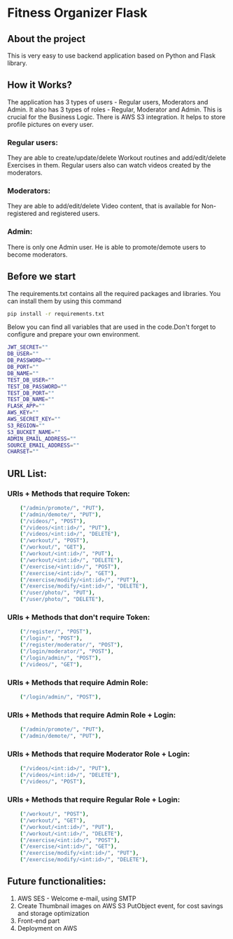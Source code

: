# Fitness Organizer Flask

## About the project

This is very easy to use backend application based
on Python and Flask library.

## How it Works?

The application has 3 types of users - Regular users, Moderators and Admin.
It also has 3 types of roles - Regular, Moderator and Admin. This is crucial for the Business Logic.
There is AWS S3 integration. It helps to store profile pictures on every user.

### Regular users:

They are able to create/update/delete Workout routines and add/edit/delete Exercises in them.
Regular users also can watch videos created by the moderators.

### Moderators:
They are able to add/edit/delete Video content, that is available for Non-registered and registered users.

### Admin:
There is only one Admin user. He is able to promote/demote users to become moderators.

## Before we start
The requirements.txt contains all the required packages and libraries.
You can install them by using this command
```bash
pip install -r requirements.txt
```
Below you can find all variables that are used in the code.Don't forget to configure and prepare your own environment.
```bash
JWT_SECRET=""
DB_USER=""
DB_PASSWORD=""
DB_PORT=""
DB_NAME=""
TEST_DB_USER=""
TEST_DB_PASSWORD=""
TEST_DB_PORT=""
TEST_DB_NAME=""
FLASK_APP=""
AWS_KEY=""
AWS_SECRET_KEY=""
S3_REGION=""
S3_BUCKET_NAME=""
ADMIN_EMAIL_ADDRESS=""
SOURCE_EMAIL_ADDRESS=""
CHARSET=""
```

## URL List:
### URls + Methods that require Token:
```bash
    ("/admin/promote/", "PUT"),  
    ("/admin/demote/", "PUT"),
    ("/videos/", "POST"),
    ("/videos/<int:id>/", "PUT"),
    ("/videos/<int:id>/", "DELETE"),
    ("/workout/", "POST"),
    ("/workout/", "GET"),
    ("/workout/<int:id>/", "PUT"),
    ("/workout/<int:id>/", "DELETE"),
    ("/exercise/<int:id>/", "POST"),
    ("/exercise/<int:id>/", "GET"),
    ("/exercise/modify/<int:id>/", "PUT"),
    ("/exercise/modify/<int:id>/", "DELETE"),
    ("/user/photo/", "PUT"),
    ("/user/photo/", "DELETE"),
```

### URls + Methods that don't require Token:
```bash
    ("/register/", "POST"),
    ("/login/", "POST"),
    ("/register/moderator/", "POST"),
    ("/login/moderator/", "POST"),
    ("/login/admin/", "POST"),
    ("/videos/", "GET"),
```
### URls + Methods that require Admin Role:
```bash
    ("/login/admin/", "POST"),
```
### URls + Methods that require Admin Role + Login:
```bash
    ("/admin/promote/", "PUT"),  
    ("/admin/demote/", "PUT"),
```
### URls + Methods that require Moderator Role + Login:
```bash
    ("/videos/<int:id>/", "PUT"),
    ("/videos/<int:id>/", "DELETE"),
    ("/videos/", "POST"),
```

### URls + Methods that require Regular Role + Login:
```bash
    ("/workout/", "POST"),
    ("/workout/", "GET"),
    ("/workout/<int:id>/", "PUT"),
    ("/workout/<int:id>/", "DELETE"),
    ("/exercise/<int:id>/", "POST"),
    ("/exercise/<int:id>/", "GET"),
    ("/exercise/modify/<int:id>/", "PUT"),
    ("/exercise/modify/<int:id>/", "DELETE"),
```
## Future functionalities:

1. AWS SES - Welcome e-mail, using SMTP
2. Create Thumbnail images on AWS S3 PutObject event, for cost savings and storage optimization
3. Front-end part
4. Deployment on AWS 
